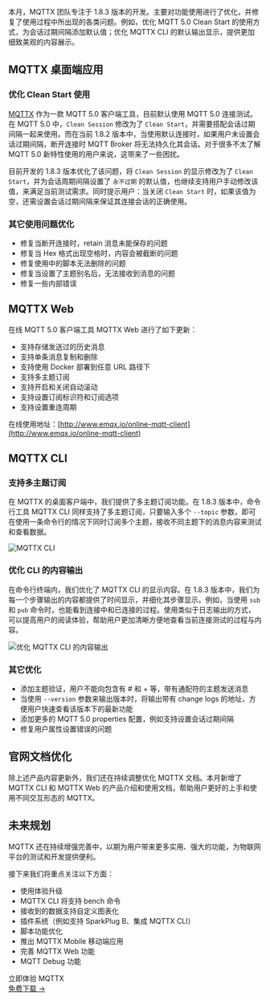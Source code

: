 本月，MQTTX 团队专注于 1.8.3 版本的开发。主要对功能使用进行了优化，并修复了使用过程中所出现的各类问题。例如，优化 MQTT 5.0 Clean Start 的使用方式，为会话过期间隔添加默认值；优化 MQTTX CLI 的默认输出显示，提供更加细致美观的内容展示。

## MQTTX 桌面端应用

### 优化 Clean Start 使用

[MQTTX](https://mqttx.app/zh) 作为一款 MQTT 5.0 客户端工具，目前默认使用 MQTT 5.0 连接测试。在 MQTT 5.0 中，`Clean Session` 修改为了 `Clean Start`，并需要搭配会话过期间隔一起来使用。而在当前 1.8.2 版本中，当使用默认连接时，如果用户未设置会话过期间隔，断开连接时 MQTT Broker 将无法持久化其会话。对于很多不太了解 MQTT 5.0 新特性使用的用户来说，这带来了一些困扰。

目前开发的 1.8.3 版本优化了该问题，将 `Clean Session` 的显示修改为了 `Clean Start`，并为会话周期间隔设置了 `永不过期` 的默认值，也继续支持用户手动修改该值，来满足当前测试需求。同时提示用户：当关闭 `Clean Start` 时，如果该值为空，还需设置会话过期间隔来保证其连接会话的正确使用。

### 其它使用问题优化

- 修复当断开连接时，retain 消息未能保存的问题
- 修复当 Hex 格式出现空格时，内容会被截断的问题
- 修复使用中的脚本无法删除的问题
- 修复当设置了主题别名后，无法接收到消息的问题
- 修复一些内部错误

## MQTTX Web

在线 MQTT 5.0 客户端工具 MQTTX Web 进行了如下更新：

- 支持存储发送过的历史消息
- 支持单条消息复制和删除
- 支持使用 Docker 部署到任意 URL 路径下
- 支持多主题订阅
- 支持开启和关闭自动滚动
- 支持设置订阅标识符和订阅选项
- 支持设置重连周期

在线使用地址：[http://www.emqx.io/online-mqtt-client](http://www.emqx.io/online-mqtt-client) 

## MQTTX CLI

### 支持多主题订阅

在 MQTTX 的桌面客户端中，我们提供了多主题订阅功能。在 1.8.3 版本中，命令行工具 MQTTX CLI 同样支持了多主题订阅，只要输入多个 `--topic` 参数，即可在使用一条命令行的情况下同时订阅多个主题，接收不同主题下的消息内容来测试和查看数据。

![MQTTX CLI](https://assets.emqx.com/images/dac76f6944bc7aa31f4d514548e3642a.png)

### 优化 CLI 的内容输出

在命令行终端内，我们优化了 MQTTX CLI 的显示内容。在 1.8.3 版本中，我们为每一个步骤输出的内容都提供了时间显示，并细化其步骤显示。例如，当使用 `sub` 和 `pub` 命令时，也能看到连接中和已连接的过程。使用类似于日志输出的方式，可以提高用户的阅读体验，帮助用户更加清晰方便地查看当前连接测试的过程与内容。

![优化 MQTTX CLI 的内容输出](https://assets.emqx.com/images/6e95a502f0a226c3d380e7fc51aa77bb.png)

### 其它优化

- 添加主题验证，用户不能向包含有 # 和 + 等，带有通配符的主题发送消息
- 当使用 `--version` 参数来输出版本时，将输出带有 change logs 的地址，方便用户快速查看该版本下的最新功能
- 添加更多的 MQTT 5.0 properties 配置，例如支持设置会话过期间隔
- 修复用户属性设置错误的问题

## 官网文档优化

除上述产品内容更新外，我们还在持续调整优化 MQTTX 文档。本月新增了 MQTTX CLI 和 MQTTX Web 的产品介绍和使用文档，帮助用户更好的上手和使用不同交互形态的 MQTTX。

## 未来规划

MQTTX 还在持续增强完善中，以期为用户带来更多实用、强大的功能，为物联网平台的测试和开发提供便利。

接下来我们将重点关注以下方面：

- 使用体验升级
- MQTTX CLI 将支持 bench 命令
- 接收到的数据支持自定义图表化
- 插件系统（例如支持 SparkPlug B、集成 MQTTX CLI）
- 脚本功能优化
- 推出 MQTTX Mobile 移动端应用
- 完善 MQTTX Web 功能
- MQTT Debug 功能



<section class="promotion">
    <div>
        立即体验 MQTTX
    </div>
    <a href="https://www.emqx.com/zh/try?product=MQTTX" class="button is-gradient px-5">免费下载 →</a>
</section>
